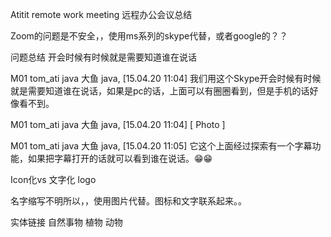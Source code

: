 Atitit remote work meeting 远程办公会议总结

Zoom的问题是不安全，，使用ms系列的skype代替，或者google的？？

问题总结
开会时候有时候就是需要知道谁在说话

M01 tom_ati java 大鱼 java, [15.04.20 11:04]
我们用这个Skype开会时候有时候就是需要知道谁在说话，如果是pc的话，上面可以有圈圈看到，但是手机的话好像看不到。

M01 tom_ati java 大鱼 java, [15.04.20 11:04]
[ Photo ]

M01 tom_ati java 大鱼 java, [15.04.20 11:05]
它这个上面经过探索有一个字幕功能，如果把字幕打开的话就可以看到谁在说话。😁😁

Icon化vs 文字化 logo

名字缩写不明所以，，使用图片代替。图标和文字联系起来。。


实体链接
自然事物
植物
动物

